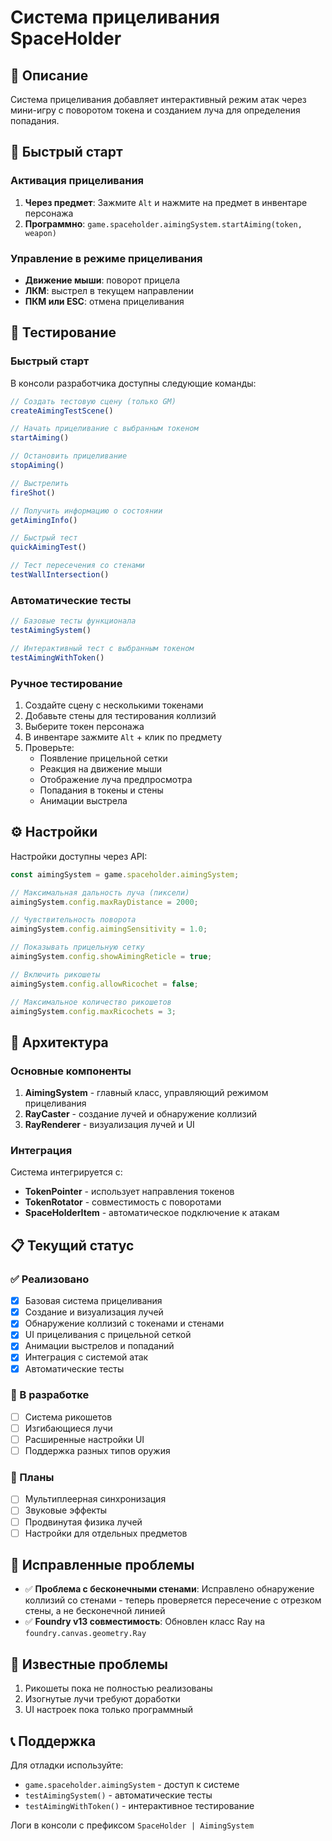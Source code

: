 # Система прицеливания SpaceHolder

## 🎯 Описание

Система прицеливания добавляет интерактивный режим атак через мини-игру с поворотом токена и созданием луча для определения попадания.

## 🚀 Быстрый старт

### Активация прицеливания

1. **Через предмет**: Зажмите `Alt` и нажмите на предмет в инвентаре персонажа
2. **Программно**: `game.spaceholder.aimingSystem.startAiming(token, weapon)`

### Управление в режиме прицеливания

- **Движение мыши**: поворот прицела
- **ЛКМ**: выстрел в текущем направлении
- **ПКМ или ESC**: отмена прицеливания

## 🧪 Тестирование

### Быстрый старт
В консоли разработчика доступны следующие команды:

```javascript
// Создать тестовую сцену (только GM)
createAimingTestScene()

// Начать прицеливание с выбранным токеном
startAiming()

// Остановить прицеливание
stopAiming()

// Выстрелить
fireShot()

// Получить информацию о состоянии
getAimingInfo()

// Быстрый тест
quickAimingTest()

// Тест пересечения со стенами
testWallIntersection()
```

### Автоматические тесты
```javascript
// Базовые тесты функционала
testAimingSystem()

// Интерактивный тест с выбранным токеном
testAimingWithToken()
```

### Ручное тестирование

1. Создайте сцену с несколькими токенами
2. Добавьте стены для тестирования коллизий
3. Выберите токен персонажа
4. В инвентаре зажмите `Alt` + клик по предмету
5. Проверьте:
   - Появление прицельной сетки
   - Реакция на движение мыши
   - Отображение луча предпросмотра
   - Попадания в токены и стены
   - Анимации выстрела

## ⚙️ Настройки

Настройки доступны через API:

```javascript
const aimingSystem = game.spaceholder.aimingSystem;

// Максимальная дальность луча (пиксели)
aimingSystem.config.maxRayDistance = 2000;

// Чувствительность поворота
aimingSystem.config.aimingSensitivity = 1.0;

// Показывать прицельную сетку
aimingSystem.config.showAimingReticle = true;

// Включить рикошеты
aimingSystem.config.allowRicochet = false;

// Максимальное количество рикошетов
aimingSystem.config.maxRicochets = 3;
```

## 🔧 Архитектура

### Основные компоненты

1. **AimingSystem** - главный класс, управляющий режимом прицеливания
2. **RayCaster** - создание лучей и обнаружение коллизий
3. **RayRenderer** - визуализация лучей и UI

### Интеграция

Система интегрируется с:
- **TokenPointer** - использует направления токенов
- **TokenRotator** - совместимость с поворотами
- **SpaceHolderItem** - автоматическое подключение к атакам

## 📋 Текущий статус

### ✅ Реализовано
- [x] Базовая система прицеливания
- [x] Создание и визуализация лучей
- [x] Обнаружение коллизий с токенами и стенами
- [x] UI прицеливания с прицельной сеткой
- [x] Анимации выстрелов и попаданий
- [x] Интеграция с системой атак
- [x] Автоматические тесты

### 🚧 В разработке
- [ ] Система рикошетов
- [ ] Изгибающиеся лучи
- [ ] Расширенные настройки UI
- [ ] Поддержка разных типов оружия

### 📝 Планы
- [ ] Мультиплеерная синхронизация
- [ ] Звуковые эффекты
- [ ] Продвинутая физика лучей
- [ ] Настройки для отдельных предметов

## 🐛 Исправленные проблемы

- ✅ **Проблема с бесконечными стенами**: Исправлено обнаружение коллизий со стенами - теперь проверяется пересечение с отрезком стены, а не бесконечной линией
- ✅ **Foundry v13 совместимость**: Обновлен класс Ray на `foundry.canvas.geometry.Ray`

## 🐛 Известные проблемы

1. Рикошеты пока не полностью реализованы
2. Изогнутые лучи требуют доработки
3. UI настроек пока только программный

## 📞 Поддержка

Для отладки используйте:
- `game.spaceholder.aimingSystem` - доступ к системе
- `testAimingSystem()` - автоматические тесты
- `testAimingWithToken()` - интерактивное тестирование

Логи в консоли с префиксом `SpaceHolder | AimingSystem`